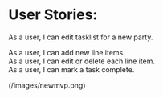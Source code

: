 <h1>User Stories:</h1>
As a user, I can edit tasklist for a new party.
<br/>

As a user, I can add new line items.
<br/>
As a user, I can edit or delete each line item.
<br/>
As a user, I can mark a task complete.



(/images/newmvp.png)